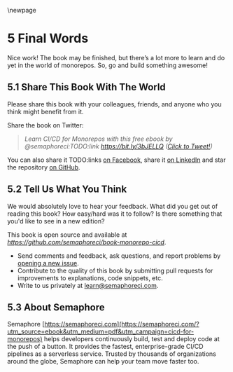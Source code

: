 \newpage

# 5 Final Words

Nice work! The book may be finished, but there’s a lot more to learn and do yet in the world of monorepos. So, go and build something awesome!

## 5.1 Share This Book With The World

Please share this book with your colleagues, friends, and anyone who you think might benefit from it.

Share the book on Twitter:

> _Learn CI/CD for Monorepos with this free ebook by @semaphoreci:TODO:link https://bit.ly/3bJELLQ ([Click to Tweet!](https://ctt.ac/fL5xi))_

You can also share it TODO:links
[on Facebook](https://www.facebook.com/sharer/sharer.php?u=https://bit.ly/3bJELLQ), share it [on
LinkedIn](https://www.linkedin.com/shareArticle?mini=true&url=https://bit.ly/3bJELLQ) and star the repository
[on GitHub](https://github.com/semaphoreci/book-cicd-docker-kubernetes).

## 5.2 Tell Us What You Think

We would absolutely love to hear your feedback. What did you get out of reading this book? How easy/hard was it to follow? Is there something that you'd like to see in a new edition?

This book is open source and available at
_<https://github.com/semaphoreci/book-monorepo-cicd>_.

- Send comments and feedback, ask questions, and report problems by
[opening a new issue](https://github.com/semaphoreci/book-monorepo-cicd/issues).
- Contribute to the quality of this book by submitting pull requests for improvements to explanations, code snippets, etc.
- Write to us privately at <learn@semaphoreci.com>.

## 5.3 About Semaphore

Semaphore [https://semaphoreci.com](https://semaphoreci.com/?utm_source=ebook&utm_medium=pdf&utm_campaign=cicd-for-monorepos) helps developers continuously build, test and deploy code at the push of a button. It provides the fastest, enterprise-grade CI/CD pipelines as a serverless service. Trusted by thousands of organizations around the globe, Semaphore can help your team move faster too.
